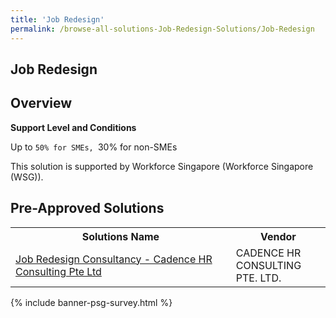 ```yaml
---
title: 'Job Redesign'
permalink: /browse-all-solutions-Job-Redesign-Solutions/Job-Redesign
---
```


## Job Redesign
## Overview

**Support Level and Conditions**

Up to `50% for SMEs, `30% for non-SMEs

This solution is supported by Workforce Singapore (Workforce Singapore (WSG)).

## Pre-Approved Solutions

<table>
<tr>
<th style='width: auto;'><b>Solutions Name</b></th>
<th style='width: 30%;'><b>Vendor</b></th>
</tr>
<tr>
<td><a href='/productivity-solutions-grant/solutionrepo/202411311E-Job-Rdsgn-CST-Cdnc-HR-CST-PL-G' target='_blank'>Job Redesign Consultancy - Cadence HR Consulting Pte Ltd</a><br></td>
<td>CADENCE HR CONSULTING PTE. LTD. </td>
</tr>
</table>

{% include banner-psg-survey.html %}
